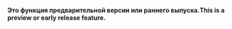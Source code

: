 <span data-ttu-id="e7b57-101">**Это функция предварительной версии или раннего выпуска.**</span><span class="sxs-lookup"><span data-stu-id="e7b57-101">**This is a preview or early release feature.**</span></span>